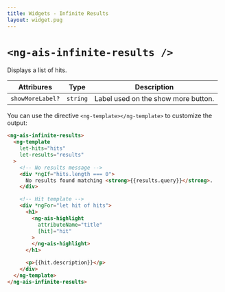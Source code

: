 ```yaml
---
title: Widgets - Infinite Results
layout: widget.pug
---
```


# `<ng-ais-infinite-results />`

Displays a list of hits.

| Attribures            | Type     | Description
| -                     | -        | -
| `showMoreLabel?`      | `string` | Label used on the show more button.

You can use the directive `<ng-template></ng-template>` to customize the output:

```html
<ng-ais-infinite-results>
  <ng-template
    let-hits="hits"
    let-results="results"
  >
    <!-- No results message -->
    <div *ngIf="hits.length === 0">
      No results found matching <strong>{{results.query}}</strong>.
    </div>

    <!-- Hit template -->
    <div *ngFor="let hit of hits">
      <h1>
        <ng-ais-highlight
          attributeName="title"
          [hit]="hit"
        >
        </ng-ais-highlight>
      </h1>

      <p>{{hit.description}}</p>
    </div>
  </ng-template>
</ng-ais-infinite-results>
```
